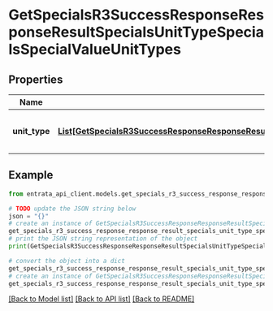 # GetSpecialsR3SuccessResponseResponseResultSpecialsUnitTypeSpecialsSpecialValueUnitTypes


## Properties

Name | Type | Description | Notes
------------ | ------------- | ------------- | -------------
**unit_type** | [**List[GetSpecialsR3SuccessResponseResponseResultSpecialsUnitTypeSpecialsSpecialValueUnitTypesUnitTypeInner]**](GetSpecialsR3SuccessResponseResponseResultSpecialsUnitTypeSpecialsSpecialValueUnitTypesUnitTypeInner.md) | List of unit types included in the special. | 

## Example

```python
from entrata_api_client.models.get_specials_r3_success_response_response_result_specials_unit_type_specials_special_value_unit_types import GetSpecialsR3SuccessResponseResponseResultSpecialsUnitTypeSpecialsSpecialValueUnitTypes

# TODO update the JSON string below
json = "{}"
# create an instance of GetSpecialsR3SuccessResponseResponseResultSpecialsUnitTypeSpecialsSpecialValueUnitTypes from a JSON string
get_specials_r3_success_response_response_result_specials_unit_type_specials_special_value_unit_types_instance = GetSpecialsR3SuccessResponseResponseResultSpecialsUnitTypeSpecialsSpecialValueUnitTypes.from_json(json)
# print the JSON string representation of the object
print(GetSpecialsR3SuccessResponseResponseResultSpecialsUnitTypeSpecialsSpecialValueUnitTypes.to_json())

# convert the object into a dict
get_specials_r3_success_response_response_result_specials_unit_type_specials_special_value_unit_types_dict = get_specials_r3_success_response_response_result_specials_unit_type_specials_special_value_unit_types_instance.to_dict()
# create an instance of GetSpecialsR3SuccessResponseResponseResultSpecialsUnitTypeSpecialsSpecialValueUnitTypes from a dict
get_specials_r3_success_response_response_result_specials_unit_type_specials_special_value_unit_types_from_dict = GetSpecialsR3SuccessResponseResponseResultSpecialsUnitTypeSpecialsSpecialValueUnitTypes.from_dict(get_specials_r3_success_response_response_result_specials_unit_type_specials_special_value_unit_types_dict)
```
[[Back to Model list]](../README.md#documentation-for-models) [[Back to API list]](../README.md#documentation-for-api-endpoints) [[Back to README]](../README.md)


